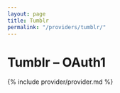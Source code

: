 ```yaml
---
layout: page
title: Tumblr
permalink: "/providers/tumblr/"
---
```

# Tumblr – OAuth1

{% include provider/provider.md %}

